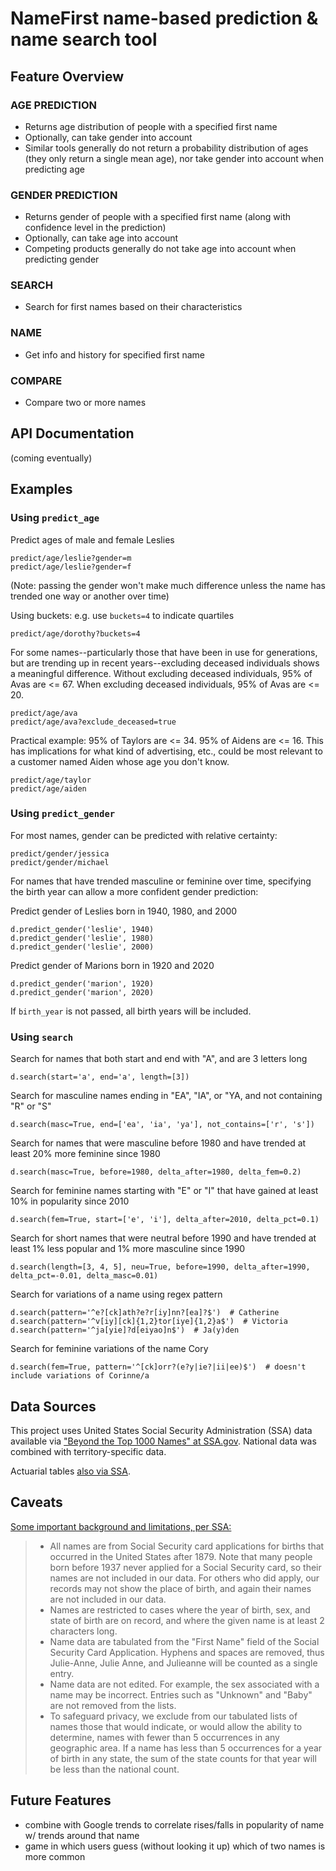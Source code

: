 # NameFirst name-based prediction & name search tool

## Feature Overview

### AGE PREDICTION

* Returns age distribution of people with a specified first name
* Optionally, can take gender into account
* Similar tools generally do not return a probability distribution of ages (they only return a single mean age), nor take gender into account when predicting age

### GENDER PREDICTION

* Returns gender of people with a specified first name (along with confidence level in the prediction)
* Optionally, can take age into account
* Competing products generally do not take age into account when predicting gender

### SEARCH

* Search for first names based on their characteristics

### NAME

* Get info and history for specified first name

### COMPARE

* Compare two or more names

## API Documentation

(coming eventually)

## Examples

### Using `predict_age`

Predict ages of male and female Leslies

    predict/age/leslie?gender=m
    predict/age/leslie?gender=f

(Note: passing the gender won't make much difference unless the name has trended one way or another over time)

Using buckets: e.g. use `buckets=4` to indicate quartiles

    predict/age/dorothy?buckets=4

For some names--particularly those that have been in use for generations, but are trending up in recent years--excluding deceased individuals shows a meaningful difference. Without excluding deceased individuals, 95% of Avas are <= 67. When excluding deceased individuals, 95% of Avas are <= 20.

    predict/age/ava
    predict/age/ava?exclude_deceased=true

Practical example: 95% of Taylors are <= 34. 95% of Aidens are <= 16. This has implications for what kind of advertising, etc., could be most relevant to a customer named Aiden whose age you don't know.

    predict/age/taylor
    predict/age/aiden

### Using `predict_gender`

For most names, gender can be predicted with relative certainty:

    predict/gender/jessica
    predict/gender/michael

For names that have trended masculine or feminine over time, specifying the birth year can allow a more confident gender prediction:

Predict gender of Leslies born in 1940, 1980, and 2000

    d.predict_gender('leslie', 1940)
    d.predict_gender('leslie', 1980)
    d.predict_gender('leslie', 2000)

Predict gender of Marions born in 1920 and 2020

    d.predict_gender('marion', 1920)
    d.predict_gender('marion', 2020)

If `birth_year` is not passed, all birth years will be included.

### Using `search`

Search for names that both start and end with "A", and are 3 letters long

    d.search(start='a', end='a', length=[3])

Search for masculine names ending in "EA", "IA", or "YA, and not containing "R" or "S"

    d.search(masc=True, end=['ea', 'ia', 'ya'], not_contains=['r', 's'])

Search for names that were masculine before 1980 and have trended at least 20% more feminine since 1980

    d.search(masc=True, before=1980, delta_after=1980, delta_fem=0.2)

Search for feminine names starting with "E" or "I" that have gained at least 10% in popularity since 2010

    d.search(fem=True, start=['e', 'i'], delta_after=2010, delta_pct=0.1)

Search for short names that were neutral before 1990 and have trended at least 1% less popular and 1% more masculine since 1990

    d.search(length=[3, 4, 5], neu=True, before=1990, delta_after=1990, delta_pct=-0.01, delta_masc=0.01)

Search for variations of a name using regex pattern

    d.search(pattern='^e?[ck]ath?e?r[iy]nn?[ea]?$')  # Catherine
    d.search(pattern='^v[iy][ck]{1,2}tor[iye]{1,2}a$')  # Victoria
    d.search(pattern='^ja[yie]?d[eiyao]n$')  # Ja(y)den

Search for feminine variations of the name Cory

    d.search(fem=True, pattern='^[ck]orr?(e?y|ie?|ii|ee)$')  # doesn't include variations of Corinne/a

## Data Sources

This project uses United States Social Security Administration (SSA) data available via ["Beyond the Top 1000 Names" at SSA.gov](https://www.ssa.gov/oact/babynames/limits.html). National data was combined with territory-specific data. 

Actuarial tables [also via SSA](https://www.ssa.gov/oact/HistEst/CohLifeTablesHome.html).

## Caveats

[Some important background and limitations, per SSA:](https://www.ssa.gov/oact/babynames/background.html)

>- All names are from Social Security card applications for births that occurred in the United States after 1879. Note that many people born before 1937 never applied for a Social Security card, so their names are not included in our data. For others who did apply, our records may not show the place of birth, and again their names are not included in our data.
>- Names are restricted to cases where the year of birth, sex, and state of birth are on record, and where the given name is at least 2 characters long.
>- Name data are tabulated from the "First Name" field of the Social Security Card Application. Hyphens and spaces are removed, thus Julie-Anne, Julie Anne, and Julieanne will be counted as a single entry.
>- Name data are not edited. For example, the sex associated with a name may be incorrect. Entries such as "Unknown" and "Baby" are not removed from the lists.
>- To safeguard privacy, we exclude from our tabulated lists of names those that would indicate, or would allow the ability to determine, names with fewer than 5 occurrences in any geographic area. If a name has less than 5 occurrences for a year of birth in any state, the sum of the state counts for that year will be less than the national count.

## Future Features

- combine with Google trends to correlate rises/falls in popularity of name w/ trends around that name
- game in which users guess (without looking it up) which of two names is more common
